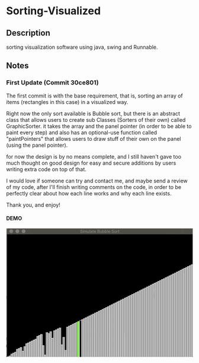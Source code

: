 # Sorting-Visualized

## Description
sorting visualization software using java, swing and Runnable.

## Notes

### First Update (Commit 30ce801)
The first commit is with the base requirement,
that is, sorting an array of items (rectangles in this case) in a visualized way.

Right now the only sort available is Bubble sort, but there is an abstract class that 
allows users to create sub Classes (Sorters of their own) called GraphicSorter.
it takes the array and the panel pointer (in order to be able to paint every step)
and also has an optional-use function called "paintPointers" that allows 
users to draw stuff of their own on the panel (using the panel pointer).

for now the design is by no means complete, and I still haven't gave too much thought
on good design for easy and secure additions by users writing extra code on top of that.

I would love if someone can try and contact me, and maybe send a review of my code,
after I'll finish writing comments on the code, in order to be perfectly clear about how each
line works and why each line exists.

Thank you, and enjoy!

#### DEMO
![](demo.gif)

